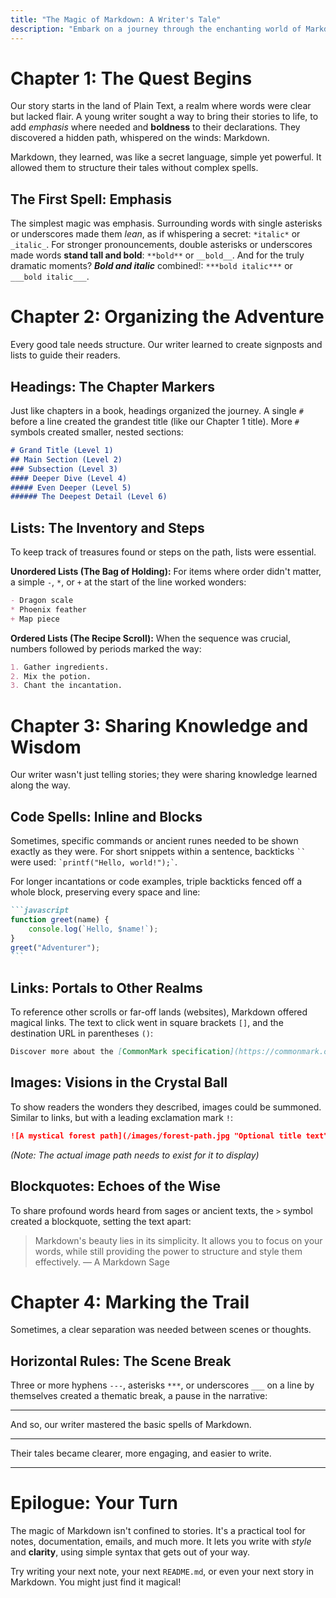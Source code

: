 ```yaml
---
title: "The Magic of Markdown: A Writer's Tale"
description: "Embark on a journey through the enchanting world of Markdown syntax."
---
```


# Chapter 1: The Quest Begins

Our story starts in the land of Plain Text, a realm where words were clear but lacked flair. A young writer sought a way to bring their stories to life, to add *emphasis* where needed and **boldness** to their declarations. They discovered a hidden path, whispered on the winds: Markdown.

Markdown, they learned, was like a secret language, simple yet powerful. It allowed them to structure their tales without complex spells.

## The First Spell: Emphasis

The simplest magic was emphasis. Surrounding words with single asterisks or underscores made them *lean*, as if whispering a secret: `*italic*` or `_italic_`. For stronger pronouncements, double asterisks or underscores made words **stand tall and bold**: `**bold**` or `__bold__`. And for the truly dramatic moments? ***Bold and italic*** combined!: `***bold italic***` or `___bold italic___`.

# Chapter 2: Organizing the Adventure

Every good tale needs structure. Our writer learned to create signposts and lists to guide their readers.

## Headings: The Chapter Markers

Just like chapters in a book, headings organized the journey. A single `#` before a line created the grandest title (like our Chapter 1 title). More `#` symbols created smaller, nested sections:

```markdown
# Grand Title (Level 1)
## Main Section (Level 2)
### Subsection (Level 3)
#### Deeper Dive (Level 4)
##### Even Deeper (Level 5)
###### The Deepest Detail (Level 6)
```

## Lists: The Inventory and Steps

To keep track of treasures found or steps on the path, lists were essential.

**Unordered Lists (The Bag of Holding):** For items where order didn't matter, a simple `-`, `*`, or `+` at the start of the line worked wonders:

```markdown
- Dragon scale
* Phoenix feather
+ Map piece
```

**Ordered Lists (The Recipe Scroll):** When the sequence was crucial, numbers followed by periods marked the way:

```markdown
1. Gather ingredients.
2. Mix the potion.
3. Chant the incantation.
```

# Chapter 3: Sharing Knowledge and Wisdom

Our writer wasn't just telling stories; they were sharing knowledge learned along the way.

## Code Spells: Inline and Blocks

Sometimes, specific commands or ancient runes needed to be shown exactly as they were. For short snippets within a sentence, backticks ` `` ` were used: `` `printf("Hello, world!");` ``.

For longer incantations or code examples, triple backticks fenced off a whole block, preserving every space and line:

````markdown
```javascript
function greet(name) {
    console.log(`Hello, $name!`);
}
greet("Adventurer");
```
````

## Links: Portals to Other Realms

To reference other scrolls or far-off lands (websites), Markdown offered magical links. The text to click went in square brackets `[]`, and the destination URL in parentheses `()`:

```markdown
Discover more about the [CommonMark specification](https://commonmark.org).
```

## Images: Visions in the Crystal Ball

To show readers the wonders they described, images could be summoned. Similar to links, but with a leading exclamation mark `!`:

```markdown
![A mystical forest path](/images/forest-path.jpg "Optional title text")
```
*(Note: The actual image path needs to exist for it to display)*

## Blockquotes: Echoes of the Wise

To share profound words heard from sages or ancient texts, the `>` symbol created a blockquote, setting the text apart:

> Markdown's beauty lies in its simplicity. It allows you to focus on your words,
> while still providing the power to structure and style them effectively.
> — A Markdown Sage

# Chapter 4: Marking the Trail

Sometimes, a clear separation was needed between scenes or thoughts.

## Horizontal Rules: The Scene Break

Three or more hyphens `---`, asterisks `***`, or underscores `___` on a line by themselves created a thematic break, a pause in the narrative:

---

And so, our writer mastered the basic spells of Markdown.

***

Their tales became clearer, more engaging, and easier to write.

___

# Epilogue: Your Turn

The magic of Markdown isn't confined to stories. It's a practical tool for notes, documentation, emails, and much more. It lets you write with *style* and **clarity**, using simple syntax that gets out of your way.

Try writing your next note, your next `README.md`, or even your next story in Markdown. You might just find it magical!